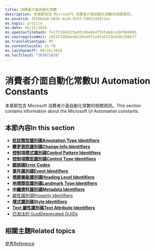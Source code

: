 ```yaml
---
title: 消費者介面自動化常數
description: 本章節包含 Microsoft 消費者介面自動化常數的相關資訊。
ms.assetid: 39206da8-e038-4a3b-833f-5902142911ac
ms.topic: article
ms.date: 05/31/2018
ms.openlocfilehash: fe1ff196d225e03c86a6b4f55fa6dca16f06908b
ms.sourcegitcommit: 2d531328b6ed82d4ad971a45a5131b430c5866f7
ms.translationtype: MT
ms.contentlocale: zh-TW
ms.lasthandoff: 09/16/2019
ms.locfileid: "103671828"
---
```

# <a name="ui-automation-constants"></a><span data-ttu-id="41777-103">消費者介面自動化常數</span><span class="sxs-lookup"><span data-stu-id="41777-103">UI Automation Constants</span></span>

<span data-ttu-id="41777-104">本章節包含 Microsoft 消費者介面自動化常數的相關資訊。</span><span class="sxs-lookup"><span data-stu-id="41777-104">This section contains information about the Microsoft UI Automation constants.</span></span>

## <a name="in-this-section"></a><span data-ttu-id="41777-105">本節內容</span><span class="sxs-lookup"><span data-stu-id="41777-105">In this section</span></span>

-   [<span data-ttu-id="41777-106">**批註類型識別碼**</span><span class="sxs-lookup"><span data-stu-id="41777-106">**Annotation Type Identifiers**</span></span>](uiauto-annotation-type-identifiers.md)
-   [<span data-ttu-id="41777-107">**變更資訊識別碼**</span><span class="sxs-lookup"><span data-stu-id="41777-107">**Change Info Identifiers**</span></span>](change-info-identifiers.md)
-   [<span data-ttu-id="41777-108">**控制項模式識別碼**</span><span class="sxs-lookup"><span data-stu-id="41777-108">**Control Pattern Identifiers**</span></span>](uiauto-controlpattern-ids.md)
-   [<span data-ttu-id="41777-109">**控制項類型識別碼**</span><span class="sxs-lookup"><span data-stu-id="41777-109">**Control Type Identifiers**</span></span>](uiauto-controltype-ids.md)
-   [<span data-ttu-id="41777-110">**錯誤碼**</span><span class="sxs-lookup"><span data-stu-id="41777-110">**Error Codes**</span></span>](uiauto-error-codes.md)
-   [<span data-ttu-id="41777-111">**事件識別碼**</span><span class="sxs-lookup"><span data-stu-id="41777-111">**Event Identifiers**</span></span>](uiauto-event-ids.md)
-   [<span data-ttu-id="41777-112">**標題層級識別碼**</span><span class="sxs-lookup"><span data-stu-id="41777-112">**Heading Level Identifiers**</span></span>](uiauto-heading-level-identifiers.md)
-   [<span data-ttu-id="41777-113">**地標類型識別碼**</span><span class="sxs-lookup"><span data-stu-id="41777-113">**Landmark Type Identifiers**</span></span>](landmark-type-identifiers.md)
-   [<span data-ttu-id="41777-114">**中繼資料識別碼**</span><span class="sxs-lookup"><span data-stu-id="41777-114">**Metadata Identifiers**</span></span>](uiauto-metadata-identifiers.md)
-   [<span data-ttu-id="41777-115">屬性識別項</span><span class="sxs-lookup"><span data-stu-id="41777-115">Property Identifiers</span></span>](uiauto-entry-propids.md)
-   [<span data-ttu-id="41777-116">**樣式識別碼**</span><span class="sxs-lookup"><span data-stu-id="41777-116">**Style Identifiers**</span></span>](uiauto-style-identifiers.md)
-   [<span data-ttu-id="41777-117">**Text 屬性識別碼**</span><span class="sxs-lookup"><span data-stu-id="41777-117">**Text Attribute Identifiers**</span></span>](uiauto-textattribute-ids.md)
-   [<span data-ttu-id="41777-118">已淘汰的 Guid</span><span class="sxs-lookup"><span data-stu-id="41777-118">Deprecated GUIDs</span></span>](uiauto-guids.md)

## <a name="related-topics"></a><span data-ttu-id="41777-119">相關主題</span><span class="sxs-lookup"><span data-stu-id="41777-119">Related topics</span></span>

<dl> <dt>

[<span data-ttu-id="41777-120">參考</span><span class="sxs-lookup"><span data-stu-id="41777-120">Reference</span></span>](entry-uiautocore-ref.md)
</dt> </dl>

 

 




